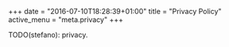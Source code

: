 +++
date = "2016-07-10T18:28:39+01:00"
title = "Privacy Policy"
active_menu = "meta.privacy"
+++

TODO(stefano): privacy.
